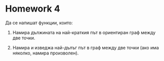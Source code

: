 # Homework 4

Да се напишат функции, които:

1) Намира дължината на най-краткия път в ориентиран граф между две точки.

2) Намира и изведжа най-дълъг път в граф между две точки (ако има няколко, намира произволен).
